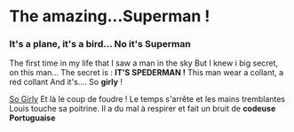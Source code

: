 # The amazing...Superman !

### It's a plane, it's a bird... No it's Superman
The first time in my life that I saw a man in the sky
But I knew i big secret, on this man... The secret is :
**IT'S SPEDERMAN !**
This man wear a collant, a red collant
And it's.... So __girly__ !  

[So Girly](https://media.giphy.com/media/13CoXDiaCcCoyk/giphy.gif) Et là le coup de foudre ! 
Le temps s'arrête et les mains tremblantes Louis touche sa poitrine. 
Il a du mal à respirer et fait un bruit de **codeuse Portuguaise**
